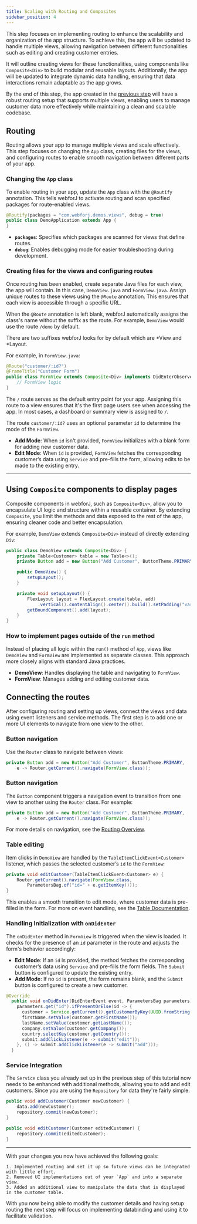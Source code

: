 ```yaml
---
title: Scaling with Routing and Composites
sidebar_position: 4
---
```


This step focuses on implementing routing to enhance the scalability and organization of the app structure. To achieve this, the app will be updated to handle multiple views, allowing navigation between different functionalities such as editing and creating customer entries.

It will outline creating views for these functionalities, using components like `Composite<Div>` to build modular and reusable layouts. Additionally, the app will be updated to integrate dynamic data handling, ensuring that data interactions remain adaptable as the app grows.

By the end of this step, the app created in the [previous step](./working-with-data) will have a robust routing setup that supports multiple views, enabling users to manage customer data more effectively while maintaining a clean and scalable codebase.

## Routing

Routing allows your app to manage multiple views and scale effectively. This step focuses on changing the `App` class, creating files for the views, and configuring routes to enable smooth navigation between different parts of your app.

### Changing the `App` class

To enable routing in your app, update the `App` class with the `@Routify` annotation. This tells webforJ to activate routing and scan specified packages for route-enabled views.

```java title="DemoApplication.java"
@Routify(packages = "com.webforj.demos.views", debug = true)
public class DemoApplication extends App {
}
```

- **`packages`**: Specifies which packages are scanned for views that define routes.
- **`debug`**: Enables debugging mode for easier troubleshooting during development.

### Creating files for the views and configuring routes

Once routing has been enabled, create separate Java files for each view, the app will contain. In this case, `DemoView.java` and `FormView.java`. Assign unique routes to these views using the `@Route` annotation. This ensures that each view is accessible through a specific URL.


When the `@Route` annotation is left blank, webforJ automatically assigns the class's name without the suffix as the route. For example, `DemoView` would use the route `/demo` by default.

There are two suffixes webforJ looks for by default which are *View and *Layout.

For example, in `FormView.java`:

```java title="FormView.java"
@Route("customer/:id?")
@FrameTitle("Customer Form")
public class FormView extends Composite<Div> implements DidEnterObserver {
    // FormView logic
}
```

The `/` route serves as the default entry point for your app. Assigning this route to a view ensures that it's the first page users see when accessing the app. In most cases, a dashboard or summary view is assigned to `/`.

The route `customer/:id?` uses an optional parameter `id` to determine the mode of the `FormView`. 

- **Add Mode**: When `id` isn't provided, `FormView` initializes with a blank form for adding new customer data.
- **Edit Mode**: When `id` is provided, `FormView` fetches the corresponding customer’s data using `Service` and pre-fills the form, allowing edits to be made to the existing entry.

---

## Using `Composite` components to display pages

Composite components in webforJ, such as `Composite<Div>`, allow you to encapsulate UI logic and structure within a reusable container. By extending `Composite`, you limit the methods and data exposed to the rest of the app, ensuring cleaner code and better encapsulation.

For example, `DemoView` extends `Composite<Div>` instead of directly extending `Div`:

```java title="DemoView.java"
public class DemoView extends Composite<Div> {
    private Table<Customer> table = new Table<>();
    private Button add = new Button("Add Customer", ButtonTheme.PRIMARY);

    public DemoView() {
        setupLayout();
    }

    private void setupLayout() {
        FlexLayout layout = FlexLayout.create(table, add)
            .vertical().contentAlign().center().build().setPadding("var(--dwc-space-l)");
        getBoundComponent().add(layout);
    }
}
```

### How to implement pages outside of the `run` method

Instead of placing all logic within the `run()` method of `App`, views like `DemoView` and `FormView` are implemented as separate classes. This approach more closely aligns with standard Java practices.

- **DemoView**: Handles displaying the table and navigating to `FormView`.
- **FormView**: Manages adding and editing customer data.

## Connecting the routes

After configuring routing and setting up views, connect the views and data using event listeners and service methods. The first step is to add one or more
UI elements to navigate from one view to the other.

### Button navigation

Use the `Router` class to navigate between views:

```java title="DemoView.java"
private Button add = new Button("Add Customer", ButtonTheme.PRIMARY,
    e -> Router.getCurrent().navigate(FormView.class));
```

### Button navigation

The `Button` component triggers a navigation event to transition from one view to another using the `Router` class. For example:

```java title="DemoView.java"
private Button add = new Button("Add Customer", ButtonTheme.PRIMARY,
    e -> Router.getCurrent().navigate(FormView.class));
```

For more details on navigation, see the [Routing Overview](../../routing/overview).

### Table editing

Item clicks in `DemoView` are handled by the `TableItemClickEvent<Customer>` listener, which passes the selected customer’s `id` to the `FormView`:

```java title="DemoView.java"
private void editCustomer(TableItemClickEvent<Customer> e) {
    Router.getCurrent().navigate(FormView.class,
        ParametersBag.of("id=" + e.getItemKey()));
}
```

This enables a smooth transition to edit mode, where customer data is pre-filled in the form. For more on event handling, see the [Table Documentation](../../components/table).


### Handling Initialization with `onDidEnter`

The `onDidEnter` method in `FormView` is triggered when the view is loaded. It checks for the presence of an `id` parameter in the route and adjusts the form's behavior accordingly:

- **Edit Mode**: If an `id` is provided, the method fetches the corresponding customer’s data using `Service` and pre-fills the form fields. The `Submit` button is configured to update the existing entry.
- **Add Mode**: If no `id` is present, the form remains blank, and the `Submit` button is configured to create a new customer.

```java
@Override
  public void onDidEnter(DidEnterEvent event, ParametersBag parameters) {
    parameters.get("id").ifPresentOrElse(id -> {
      customer = Service.getCurrent().getCustomerByKey(UUID.fromString(id));
      firstName.setValue(customer.getFirstName());
      lastName.setValue(customer.getLastName());
      company.setValue(customer.getCompany());
      country.selectKey(customer.getCountry());
      submit.addClickListener(e -> submit("edit"));
    }, () -> submit.addClickListener(e -> submit("add")));
  }
```


### Service Integration

The `Service` class you already set up in the previous step of this tutorial
now needs to be enhanced with additional methods, allowing you to add and edit customers. Since you are using the `Repository` for data they're fairly simple.

```java title="Service.java"
public void addCustomer(Customer newCustomer) {
    data.add(newCustomer);
    repository.commit(newCustomer);
}

public void editCustomer(Customer editedCustomer) {
    repository.commit(editedCustomer);
}
```

---

With your changes you now have achieved the following goals:

    1. Implemented routing and set it up so future views can be integrated with little effort.
    2. Removed UI implementations out of your `App` and into a separate view.
    3. Added an additional view to manipulate the data that is displayed in the customer table.

With you now being able to modify the customer details and having setup routing the next step will focus on
implementing databinding and using it to facilitate validation.